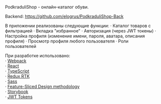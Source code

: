PodkraduliShop - онлайн-каталог обуви.

Backend: https://github.com/elogrus/PodkraduliShop-Back

В приложении реализованы следующие функции:
· Каталог товаров с фильтрацией
· Вкладка "избранное"
· Авторизация (через JWT токены)
· Настройка профиля (изменение имени, пароля, аватара, описания профиля)
· Просмотр профиля любого пользователя
· Роли пользователей 

При разработке использовано: <br />
· [Webpack](https://webpack.js.org/) <br />
· [React](https://react.dev/) <br />
· [TypeScript](https://www.typescriptlang.org/) <br />
· [Redux RTK](https://redux-toolkit.js.org/) <br />
· [Sass](https://sass-lang.com/) <br />
· [Feature-Sliced Design methodology](https://feature-sliced.design/) <br />
· [Storybook](https://storybook.js.org/) <br />
· [JWT Tokens](https://jwt.io/) <br />
